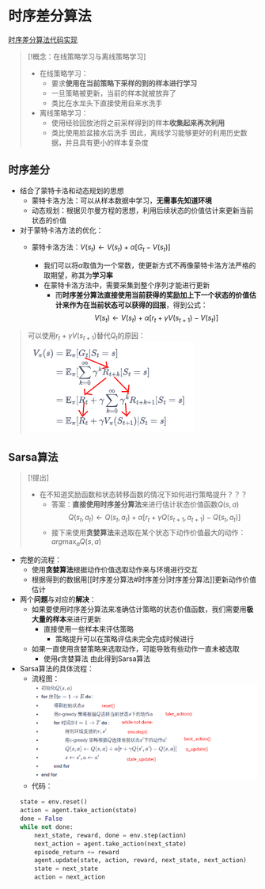 # 时序差分算法
[时序差分算法代码实现](https://github.com/alwaysmissin/ReinforcementLearning/blob/master/4TD.ipynb)
> [!概念：在线策略学习与离线策略学习]
> - 在线策略学习：
> 	- 要求**使用在当前策略下采样的到的样本进行学习**
> 	- 一旦策略被更新，当前的样本就被放弃了
> 	- 类比在水龙头下直接使用自来水洗手
> - 离线策略学习：
> 	- 使用经验回放池将之前采样得到的样本**收集起来再次利用**
> 	- 类比使用脸盆接水后洗手
> 因此，离线学习能够更好的利用历史数据，并且具有更小的样本复杂度
## 时序差分
- 结合了蒙特卡洛和动态规划的思想
	- 蒙特卡洛方法：可以从样本数据中学习，**无需事先知道环境**
	- 动态规划：根据贝尔曼方程的思想，利用后续状态的价值估计来更新当前状态的价值
- 对于蒙特卡洛方法的优化：
	- 蒙特卡洛方法：$V(s_t)\leftarrow V(s_t)+\alpha [G_t-V(s_t)]$
	
		- 我们可以将$\alpha$取值为一个常数，使更新方式不再像蒙特卡洛方法严格的取期望，称其为**学习率**
		- 在蒙特卡洛方法中，需要采集到整个序列才能进行更新
			- 而**时序差分算法直接使用当前获得的奖励加上下一个状态的价值估计来作为在当前状态可以获得的回报**，得到公式：$$V\left(s_{t}\right) \leftarrow V\left(s_{t}\right)+\alpha\left[r_{t}+\gamma V\left(s_{t+1}\right)-V\left(s_{t}\right)\right]$$
> 可以使用$r_{t}+\gamma V\left(s_{t+1}\right)$替代$Q_t$的原因：
> ![](https://raw.githubusercontent.com/alwaysmissin/picgo/main/20221130215108.png)
## Sarsa算法
>[!提出]
>- 在不知道奖励函数和状态转移函数的情况下如何进行策略提升？？？
>	- 答案：**直接使用时序差分算法**来进行估计状态价值函数$Q(s,a)$$$Q\left(s_{t}, a_{t}\right) \leftarrow Q\left(s_{t}, a_{t}\right)+\alpha\left[r_{t}+\gamma Q\left(s_{t+1}, a_{t+1}\right)-Q\left(s_{t}, a_{t}\right)\right]$$
>	- 接下来使用**贪婪算法**来选取在某个状态下动作价值最大的动作：$arg\max _{a} Q(s, a)$
- 完整的流程：
	- 使用**贪婪算法**根据动作价值选取动作来与环境进行交互
	- 根据得到的数据用[[时序差分算法#时序差分|时序差分算法]]更新动作价值估计
- 两个**问题**与对应的**解决**：
	- 如果要使用时序差分算法来准确估计策略的状态价值函数，我们需要用**极大量的样本**来进行更新
		- 直接使用一些样本来评估策略
			- 策略提升可以在策略评估未完全完成时候进行
	- 如果一直使用贪婪策略来选取动作，可能导致有些动作一直未被选取
		- 使用$\epsilon$贪婪算法
	 由此得到Sarsa算法
- Sarsa算法的具体流程：
	- 流程图：![](https://raw.githubusercontent.com/alwaysmissin/picgo/main/20221130221443.png)
	- 代码：
	```python
	state = env.reset()
	action = agent.take_action(state)
	done = False
	while not done:
		next_state, reward, done = env.step(action)
		next_action = agent.take_action(next_state)
		episode_return += reward
		agent.update(state, action, reward, next_state, next_action)
		state = next_state
		action = next_action
	```
